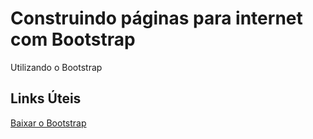 # Construindo páginas para internet com Bootstrap

Utilizando o Bootstrap 

## Links Úteis 

 [Baixar o Bootstrap](https://getbootstrap.com.br/)
